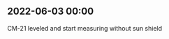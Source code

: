 
## 2022-06-03 00:00

[//]: # (Keywords: #key_1, #key_2)


CM-21 leveled and start measuring without sun shield


